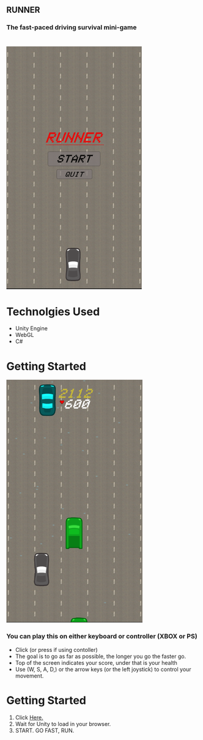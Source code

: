 ## RUNNER
### The fast-paced driving survival mini-game
#

![start menu](.\imgs\StartMenu.png)


# Technolgies Used
- Unity Engine
- WebGL
- C#

# Getting Started

![boards dashboard](.\imgs\GameScreen.png)

### You can play this on either keyboard or controller (XBOX or PS)
- Click (or press if using contoller) 
- The goal is to go as far as possible, the longer you go the faster go.
- Top of the screen indicates your score, under that is your health
- Use (W, S, A, D,) or the arrow keys (or the left joystick) to control your movement.


# Getting Started
1. Click [Here.](https://howardjake.github.io/runner-game/)
2. Wait for Unity to load in your browser.
3. START. GO FAST, RUN.
